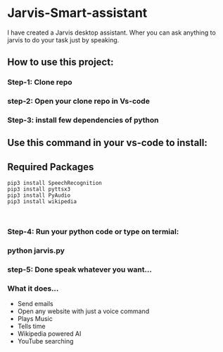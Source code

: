 # Jarvis-Smart-assistant
I have created a Jarvis desktop assistant. Wher you can ask anything to jarvis to do your task just by speaking.

<h2>How to use this project:</h2>

<h3>Step-1: Clone repo</h3>
 <h3>step-2: Open your clone repo in Vs-code</h3>
 <h3>Step-3: install few dependencies of python</h3>
 

 <h2>Use this command in your vs-code to install:</h2>


<h2>Required Packages</h2>

```
pip3 install SpeechRecognition
pip3 install pyttsx3
pip3 install PyAudio
pip3 install wikipedia



```

<h3>Step-4: Run your python code or type on termial:</h3>
   
 <h3>python jarvis.py</h3>
   
 <h3>step-5: Done speak whatever you want...</h3>
 
 
 ### What it does...

  <ul>
<li>Send emails</li>
<li>Open any website with just a voice command</li>
<li>Plays Music</li>
<li>Tells time</li>
<li>Wikipedia powered AI</li>
 <li>YouTube searching</li> 
 
  

